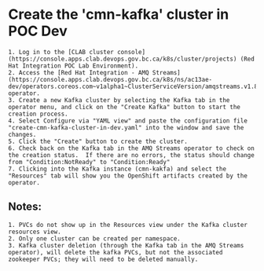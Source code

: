 # Create the 'cmn-kafka' cluster in POC Dev

    1. Log in to the [CLAB cluster console](https://console.apps.clab.devops.gov.bc.ca/k8s/cluster/projects) (Red Hat Integration POC Lab Environment).
    2. Access the [Red Hat Integration - AMQ Streams](https://console.apps.clab.devops.gov.bc.ca/k8s/ns/ac13ae-dev/operators.coreos.com~v1alpha1~ClusterServiceVersion/amqstreams.v1.8.3) operator.
    3. Create a new Kafka cluster by selecting the Kafka tab in the operator menu, and click on the "Create Kafka" button to start the creation process.
    4. Select Configure via "YAML view" and paste the configuration file "create-cmn-kafka-cluster-in-dev.yaml" into the window and save the changes.
    5. Click the "Create" button to create the cluster.
    6. Check back on the Kafka tab in the AMQ Streams operator to check on the creation status.  If there are no errors, the status should change from "Condition:NotReady" to "Condition:Ready"
    7. Clicking into the Kafka instance (cmn-kakfa) and select the "Resources" tab will show you the OpenShift artifacts created by the operator.

## Notes: 
    1. PVCs do not show up in the Resources view under the Kafka cluster resources view.
    2. Only one cluster can be created per namespace.
    3. Kafka cluster deletion (through the Kafka tab in the AMQ Streams operator), will delete the kafka PVCs, but not the associated zookeeper PVCs; they will need to be deleted manually.